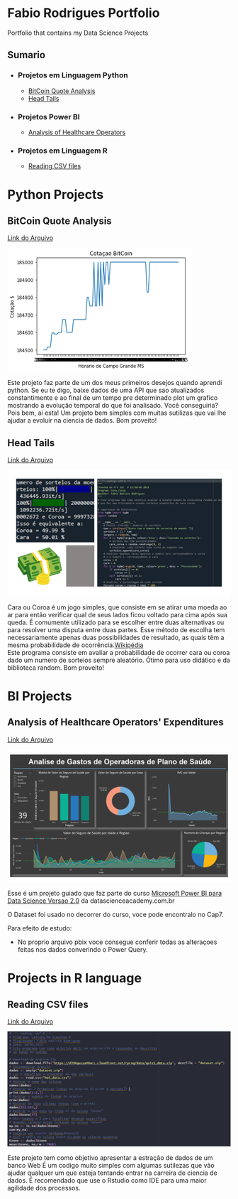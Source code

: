 # Fabio Rodrigues Portfolio
Portfolio that contains my Data Science Projects

## Sumario
* ### Projetos em Linguagem Python
  * [BitCoin Quote Analysis](#ProjectPython_1)
  * [Head Tails](#ProjectPython_2)

* ### Projetos Power BI
  * [Analysis of Healthcare Operators](#ProjectBI_1)

* ### Projetos em Linguagem R
  * [Reading CSV files](#ProjectR_1)

# Python Projects

## BitCoin Quote Analysis <a name="ProjectPython_1"></a>
[Link do Arquivo](https://github.com/fabiobr05/Cotacao_Bitcoin)

![](Python_BitCoin.png)

Este projeto faz parte de um dos meus primeiros desejos quando aprendi python.
Se eu te digo, baixe dados de uma API que sao atualizados constantimente e ao final de um tempo pre determinado plot um grafico mostrando a evolução temporal do que foi analisado. Você conseguiria?
Pois bem, ai esta!
Um projeto bem simples com muitas sutilizas que vai lhe ajudar a evoluir na ciencia de dados. Bom proveito!

## Head Tails <a name="ProjectPython_2"></a>
[Link do Arquivo](https://github.com/fabiobr05/Cara_Coroa)

![](Python_CaraCoroa.JPG)

Cara ou Coroa é um jogo simples, que consiste em se atirar uma moeda ao ar para então verificar qual de seus lados ficou voltado para cima após sua queda. É comumente utilizado para se escolher entre duas alternativas ou para resolver uma disputa entre duas partes. Esse método de escolha tem necessariamente apenas duas possibilidades de resultado, as quais têm a mesma probabilidade de ocorrência.[Wikipédia](https://pt.wikipedia.org/wiki/Cara_ou_coroa)<br>
Este programa consiste em avaliar a probabilidade de ocorrer cara ou coroa dado um numero de sorteios sempre aleatório. Ótimo para uso didático e da biblioteca random. Bom proveito!

# BI Projects

## Analysis of Healthcare Operators' Expenditures <a name="ProjectBI_1"></a>
[Link do Arquivo](https://github.com/fabiobr05/PowerBI_1)

![](BI_Healthcare_Operators.jpg)

Esse é um projeto guiado que faz parte do curso [Microsoft Power BI para Data Science Versao 2.0](https://www.datascienceacademy.com.br/course?courseid=microsoft-power-bi-para-data-science) da datascienceacademy.com.br

O Dataset foi usado no decorrer do curso, voce pode encontralo no Cap7.

Para efeito de estudo:
  * No proprio arquivo pbix voce consegue conferir todas as alteraçoes feitas nos dados converindo o Power Query.

# Projects in R language

## Reading CSV files <a name="ProjectR_1"></a>
[Link do Arquivo](https://github.com/fabiobr05/Reading_CSV_files)

![](R_Leitura_de_Arquivos.png)

Este projeto tem como objetivo apresentar a estração de dados de um banco Web
É um codigo muito simples com algumas sutilezas que vão ajudar qualquer um que esteja tentando entrar na carreira de ciencia de dados.
É recomendado que use o Rstudio como IDE para uma maior agilidade dos processos.
